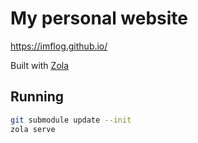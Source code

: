 # My personal website

https://imflog.github.io/

Built with [Zola](https://www.getzola.org/)

## Running
```bash
git submodule update --init
zola serve
```